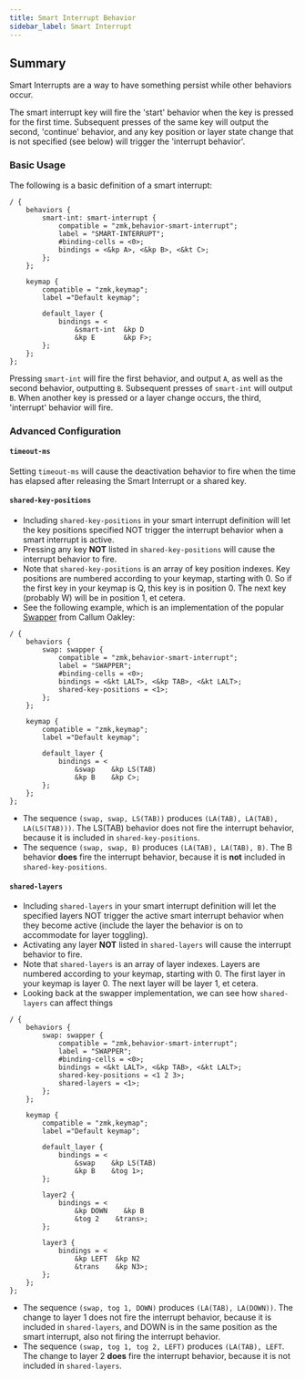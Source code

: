 ```yaml
---
title: Smart Interrupt Behavior
sidebar_label: Smart Interrupt
---
```


## Summary

Smart Interrupts are a way to have something persist while other behaviors occur.

The smart interrupt key will fire the 'start' behavior when the key is pressed for the first time. Subsequent presses of the same key will output the second, 'continue' behavior, and any key position or layer state change that is not specified (see below) will trigger the 'interrupt behavior'.

### Basic Usage

The following is a basic definition of a smart interrupt:

```
/ {
    behaviors {
        smart-int: smart-interrupt {
            compatible = "zmk,behavior-smart-interrupt";
            label = "SMART-INTERRUPT";
            #binding-cells = <0>;
            bindings = <&kp A>, <&kp B>, <&kt C>;
        };
    };

    keymap {
        compatible = "zmk,keymap";
        label ="Default keymap";

        default_layer {
            bindings = <
                &smart-int  &kp D
                &kp E       &kp F>;
        };
    };
};
```

Pressing `smart-int` will fire the first behavior, and output `A`, as well as the second behavior, outputting `B`. Subsequent presses of `smart-int` will output `B`. When another key is pressed or a layer change occurs, the third, 'interrupt' behavior will fire.

### Advanced Configuration

#### `timeout-ms`

Setting `timeout-ms` will cause the deactivation behavior to fire when the time has elapsed after releasing the Smart Interrupt or a shared key.

#### `shared-key-positions`

- Including `shared-key-positions` in your smart interrupt definition will let the key positions specified NOT trigger the interrupt behavior when a smart interrupt is active.
- Pressing any key **NOT** listed in `shared-key-positions` will cause the interrupt behavior to fire.
- Note that `shared-key-positions` is an array of key position indexes. Key positions are numbered according to your keymap, starting with 0. So if the first key in your keymap is Q, this key is in position 0. The next key (probably W) will be in position 1, et cetera.
- See the following example, which is an implementation of the popular [Swapper](https://github.com/callum-oakley/qmk_firmware/tree/master/users/callum) from Callum Oakley:

```
/ {
    behaviors {
        swap: swapper {
            compatible = "zmk,behavior-smart-interrupt";
            label = "SWAPPER";
            #binding-cells = <0>;
            bindings = <&kt LALT>, <&kp TAB>, <&kt LALT>;
            shared-key-positions = <1>;
        };
    };

    keymap {
        compatible = "zmk,keymap";
        label ="Default keymap";

        default_layer {
            bindings = <
                &swap    &kp LS(TAB)
                &kp B    &kp C>;
        };
    };
};
```

- The sequence `(swap, swap, LS(TAB))` produces `(LA(TAB), LA(TAB), LA(LS(TAB)))`. The LS(TAB) behavior does not fire the interrupt behavior, because it is included in `shared-key-positions`.
- The sequence `(swap, swap, B)` produces `(LA(TAB), LA(TAB), B)`. The B behavior **does** fire the interrupt behavior, because it is **not** included in `shared-key-positions`.

#### `shared-layers`

- Including `shared-layers` in your smart interrupt definition will let the specified layers NOT trigger the active smart interrupt behavior when they become active (include the layer the behavior is on to accommodate for layer toggling).
- Activating any layer **NOT** listed in `shared-layers` will cause the interrupt behavior to fire.
- Note that `shared-layers` is an array of layer indexes. Layers are numbered according to your keymap, starting with 0. The first layer in your keymap is layer 0. The next layer will be layer 1, et cetera.
- Looking back at the swapper implementation, we can see how `shared-layers` can affect things

```
/ {
    behaviors {
        swap: swapper {
            compatible = "zmk,behavior-smart-interrupt";
            label = "SWAPPER";
            #binding-cells = <0>;
            bindings = <&kt LALT>, <&kp TAB>, <&kt LALT>;
            shared-key-positions = <1 2 3>;
            shared-layers = <1>;
        };
    };

    keymap {
        compatible = "zmk,keymap";
        label ="Default keymap";

        default_layer {
            bindings = <
                &swap    &kp LS(TAB)
                &kp B    &tog 1>;
        };

        layer2 {
            bindings = <
                &kp DOWN    &kp B
                &tog 2    &trans>;
        };

        layer3 {
            bindings = <
                &kp LEFT  &kp N2
                &trans    &kp N3>;
        };
    };
};
```

- The sequence `(swap, tog 1, DOWN)` produces `(LA(TAB), LA(DOWN))`. The change to layer 1 does not fire the interrupt behavior, because it is included in `shared-layers`, and DOWN is in the same position as the smart interrupt, also not firing the interrupt behavior.
- The sequence `(swap, tog 1, tog 2, LEFT)` produces `(LA(TAB), LEFT`. The change to layer 2 **does** fire the interrupt behavior, because it is not included in `shared-layers`.
